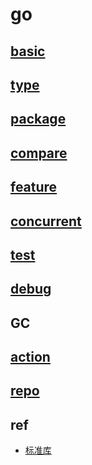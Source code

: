 # go  

## [basic](go-basic.md)

## [type](go-type.md)

## [package](go-package.md)

## [compare](go-compare.md)

## [feature](go-feature.md)

## [concurrent](go-concurrent.md)

## [test](go-test.md)

## [debug](go-debug.md)

## GC

## [action](go-action.md)

## [repo](go-repo.md)

## ref

- [标准库](https://studygolang.com/pkgdoc)
